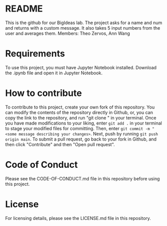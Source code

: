 # README
This is the github for our BigIdeas lab. The project asks for a name and num and returns with a custom message.
It also takes 5 input numbers from the user and averages them.
Members: Theo Zervos, Ann Wang

# Requirements
To use this project, you must have Jupyter Notebook installed. Download the .ipynb file and open it in Jupyter Notebook.

# How to contribute
To contribute to this project, create your own fork of this repository. You can modify the contents of the repository directly in Github, or, you can copy the link to the repository, and run "git clone <paste repository link here>" in your terminal. Once you have made modifications to your liking, enter `git add .` in your terminal to stage your modified files for committing. Then, enter `git commit -m "<some message describing your changes>`. Next, push by running `git push origin main`. To submit a pull request, go back to your fork in Github, and then click "Contribute" and then "Open pull request".
  
# Code of Conduct
Please see the CODE-OF-CONDUCT.md file in this repository before using this project.
  
# License
For licensing details, please see the LICENSE.md file in this repository. 
